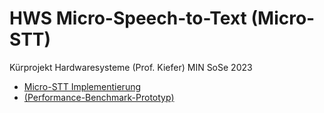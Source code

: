 # HWS Micro-Speech-to-Text (Micro-STT)

Kürprojekt Hardwaresysteme (Prof. Kiefer) MIN SoSe 2023

- [Micro-STT Implementierung](./micro-stt/README.md)
- [(Performance-Benchmark-Prototyp)](./performance_benchmark_prototype/benchmark.ipynb)
